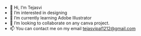 - 👋 Hi, I’m Tejasvi
- 👀 I’m interested in designing
- 🌱 I’m currently learning Adobe Illustrator
- 💞️ I’m looking to collaborate on any canva project.
- 📫 You can contact me on my email tejasvipal1212@gmail.com

<!---
Tejasvi295/Tejasvi295 is a ✨ special ✨ repository because its `README.md` (this file) appears on your GitHub profile.
You can click the Preview link to take a look at your changes.
--->
